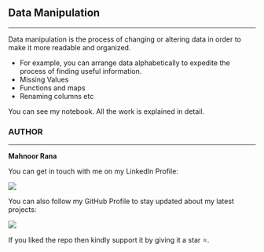## <strong> Data Manipulation</strong>
<hr>
Data manipulation is the process of changing or altering data in order to make it more readable and organized.<br>

- For example, you can arrange data alphabetically to expedite the process of finding useful information. 
- Missing Values
- Functions and maps
- Renaming columns etc 


You can see my notebook. All  the work is explained in detail.










### AUTHOR
<hr>
<strong>Mahnoor Rana</strong>


You can get in touch with me on my LinkedIn Profile:



<a href = "https://www.linkedin.com/in/mahnoor-rana"><img src="https://img.icons8.com/fluent/48/000000/linkedin.png"/></a>







You can also follow my GitHub Profile to stay updated about my latest projects:


<a href = "https://github.com/Mahnoor-Rana"><img src="https://img.icons8.com/fluent/48/000000/github.png"/></a>


If you liked the repo then kindly support it by giving it a star ⭐.